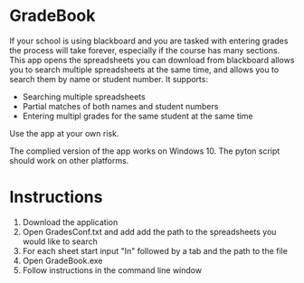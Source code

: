 # GradeBook
If your school is using blackboard and you are tasked with entering grades the process will take forever, especially if the course has many sections. This app opens the spreadsheets you can download from blackboard allows you to search multiple spreadsheets at the same time, and allows you to search them by name or student number. It supports:

- Searching multiple spreadsheets 
- Partial matches of both names and student numbers
- Entering multipl grades for the same student at the same time 

Use the app at your own risk.

The complied version of the app works on Windows 10. The pyton script should work on other platforms. 

# Instructions 
1. Download the application 
2. Open GradesConf.txt and add add the path to the spreadsheets you would like to search 
3. For each sheet start input "In" followed by a tab and the path to the file 
4. Open GradeBook.exe
5. Follow instructions in the command line window
